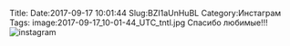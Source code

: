 Title:
Date:2017-09-17 10:01:44
Slug:BZI1aUnHuBL
Category:Инстаграм
Tags:
image:2017-09-17_10-01-44_UTC_tntl.jpg
Спасибо любимые!!!
![instagram]({attach}images/2017-09-17_10-01-44_UTC.jpg)
